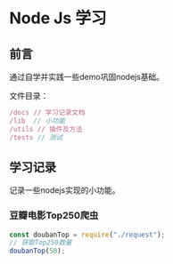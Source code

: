 # Node Js 学习

## 前言

通过自学并实践一些demo巩固nodejs基础。

文件目录：

```js
/docs // 学习记录文档
/lib  // 小功能
/utils // 插件及方法
/tests // 测试
```

## 学习记录

记录一些nodejs实现的小功能。

### 豆瓣电影Top250爬虫

```js
const doubanTop = require("./request");
// 获取Top250数量
doubanTop(50);
```
